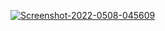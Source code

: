 
<a href="https://imgbb.com/"><img src="https://i.ibb.co/ZHL13nL/Screenshot-2022-0508-045609.png" alt="Screenshot-2022-0508-045609" border="0"></a>


